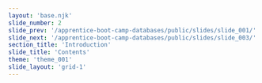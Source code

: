 ```yaml
---
layout: 'base.njk'
slide_number: 2
slide_prev: '/apprentice-boot-camp-databases/public/slides/slide_001/'
slide_next: '/apprentice-boot-camp-databases/public/slides/slide_003/'
section_title: 'Introduction'
slide_title: 'Contents'
theme: 'theme_001'
slide_layout: 'grid-1'
---
```


